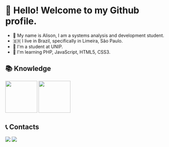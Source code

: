 # 👋 Hello! Welcome to my Github profile.
- :boy: My name is Alison, I am a systems analysis and development student.
- 🇧🇷 I live in Brazil, specifically in Limeira, São Paulo.
- 🏫 I'm a student at UNIP.
- 📖 I'm learning PHP, JavaScript, HTML5, CSS3.

## 📚 Knowledge

<img src="https://cdn.jsdelivr.net/gh/devicons/devicon/icons/python/python-original.svg" width="100" height="100" />  <img src="https://cdn.jsdelivr.net/gh/devicons/devicon/icons/c/c-original.svg" width="100" height="100" />



## 📞 Contacts
<div>

<a href = "mailto:alisonfaria2013@gmail.com"><img loading="lazy" src="https://img.shields.io/badge/Gmail-D14836?style=for-the-badge&logo=gmail&logoColor=white" target="_blank"></a>
<a href="https://www.linkedin.com/in/alison-faria-0a896b269/" target="_blank"><img loading="lazy" src="https://img.shields.io/badge/-LinkedIn-%230077B5?style=for-the-badge&logo=linkedin&logoColor=white" target="_blank"></a>   
</div>



<!---
AlisonHF/AlisonHF is a ✨ special ✨ repository because its `README.md` (this file) appears on your GitHub profile.
You can click the Preview link to take a look at your changes.
--->

